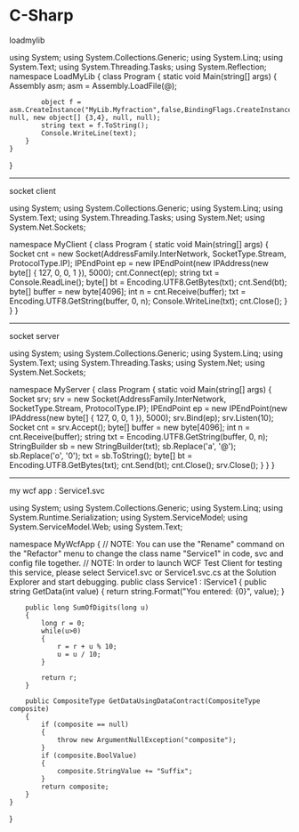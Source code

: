 # C-Sharp

loadmylib

using System;
using System.Collections.Generic;
using System.Linq;
using System.Text;
using System.Threading.Tasks;
using System.Reflection;
namespace LoadMyLib
{
    class Program
    {
        static void Main(string[] args)
        {
            Assembly asm;
            asm = Assembly.LoadFile(@);
     
            object f = asm.CreateInstance("MyLib.Myfraction",false,BindingFlags.CreateInstance, null, new object[] {3,4}, null, null);
            string text = f.ToString();
            Console.WriteLine(text);
        }
    }
}

------------------------


socket client 


using System;
using System.Collections.Generic;
using System.Linq;
using System.Text;
using System.Threading.Tasks;
using System.Net;
using System.Net.Sockets;

namespace MyClient
{
    class Program
    {
        static void Main(string[] args)
        {
            Socket cnt = new Socket(AddressFamily.InterNetwork, SocketType.Stream, ProtocolType.IP);
            IPEndPoint ep = new IPEndPoint(new IPAddress(new byte[] { 127, 0, 0, 1 }), 5000);
            cnt.Connect(ep);
            string txt = Console.ReadLine();
            byte[] bt = Encoding.UTF8.GetBytes(txt);
            cnt.Send(bt);
            byte[] buffer = new byte[4096];
            int n = cnt.Receive(buffer);
            txt = Encoding.UTF8.GetString(buffer, 0, n);
            Console.WriteLine(txt);
            cnt.Close();
        }
    }
}







-----------------------------------------------------


socket server 


using System;
using System.Collections.Generic;
using System.Linq;
using System.Text;
using System.Threading.Tasks;
using System.Net;
using System.Net.Sockets;

namespace MyServer
{
    class Program
    {
        static void Main(string[] args)
        {
            Socket srv;
            srv = new Socket(AddressFamily.InterNetwork, SocketType.Stream, ProtocolType.IP);
            IPEndPoint ep = new IPEndPoint(new IPAddress(new byte[] { 127, 0, 0, 1 }), 5000);
            srv.Bind(ep);
            srv.Listen(10);
            Socket cnt = srv.Accept();
            byte[] buffer = new byte[4096];
            int n = cnt.Receive(buffer);
            string txt = Encoding.UTF8.GetString(buffer, 0, n);
            StringBuilder sb = new StringBuilder(txt);
            sb.Replace('a', '@');
            sb.Replace('o', '0');
            txt = sb.ToString();
            byte[] bt = Encoding.UTF8.GetBytes(txt);
            cnt.Send(bt);
            cnt.Close();
            srv.Close();
        }
    }
}



-----------------------------------------------------------------------


my wcf app : Service1.svc



using System;
using System.Collections.Generic;
using System.Linq;
using System.Runtime.Serialization;
using System.ServiceModel;
using System.ServiceModel.Web;
using System.Text;

namespace MyWcfApp
{
    // NOTE: You can use the "Rename" command on the "Refactor" menu to change the class name "Service1" in code, svc and config file together.
    // NOTE: In order to launch WCF Test Client for testing this service, please select Service1.svc or Service1.svc.cs at the Solution Explorer and start debugging.
    public class Service1 : IService1
    {
        public string GetData(int value)
        {
            return string.Format("You entered: {0}", value);
        }

        public long SumOfDigits(long u)
        {
            long r = 0;
            while(u>0)
            {
                r = r + u % 10;
                u = u / 10;
            }
    
            return r;
        }
    
        public CompositeType GetDataUsingDataContract(CompositeType composite)
        {
            if (composite == null)
            {
                throw new ArgumentNullException("composite");
            }
            if (composite.BoolValue)
            {
                composite.StringValue += "Suffix";
            }
            return composite;
        }
    }
}